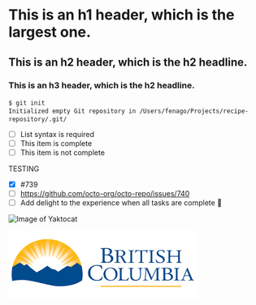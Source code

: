 # This is an h1 header, which is the largest one.
## This is an h2 header, which is the h2 headline.
### This is an h3 header, which is the h2 headline.

```
$ git init
Initialized empty Git repository in /Users/fenago/Projects/recipe-repository/.git/
```

- [ ] List syntax is required
- [ ] This item is complete
- [ ] This item is not complete

TESTING
- [x] #739
- [ ] https://github.com/octo-org/octo-repo/issues/740
- [ ] Add delight to the experience when all tasks are complete :tada:

![Image of Yaktocat](https://raw.githubusercontent.com/fenago/communicate-using-markdown/master/yaktocat.png)

![Image of BC](https://github.com/bmanhk/communicate-using-markdown/blob/main/download.png)
